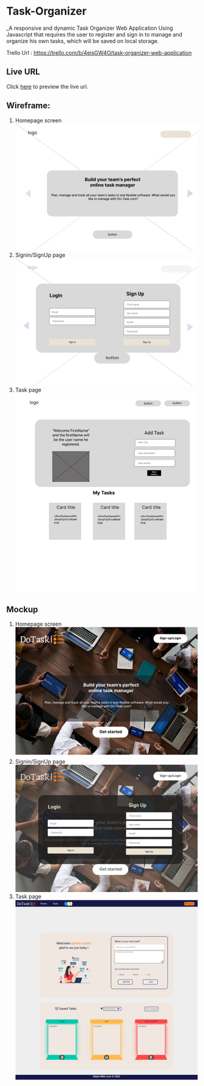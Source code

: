 # Task-Organizer

 _A responsive and dynamic Task Organizer Web Application Using Javascript that requires the user to register and sign in to manage and organize his own tasks,  which will be saved on local storage.


Trello Url : https://trello.com/b/4eisGW4O/task-organizer-web-application

 ## Live URL

 
Click [here](https://yousefk5.github.io/Task-Organizer/) to preview the live url.

 ## Wireframe:

1. Homepage screen
 ![Homepage screen](./Mockup%20and%20Wireframe%20img//HomePage.png)
 2. Signin/SignUp page
 ![Signin/SignUp page](./Mockup%20and%20Wireframe%20img/up.png)
 3. Task page 
 ![Task page ](./Mockup%20and%20Wireframe%20img/task%20page.png)


 ## Mockup

1. Homepage screen
 ![Homepage screen](./Mockup%20and%20Wireframe%20img/Frame%203.png)
 2. Signin/SignUp page
 ![Signin/SignUp page](./Mockup%20and%20Wireframe%20img/Frame%202.png)
 3. Task page 
 ![Task page ](./Mockup%20and%20Wireframe%20img/Desktop%20-%205%20(1).png)

